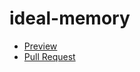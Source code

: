 # ideal-memory
- [Preview](https://LazurNiko.github.io/ideal-memory/)
- [Pull Request](https://github.com/LazurNiko/ideal-memory/pull/1/files)
